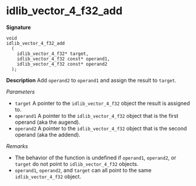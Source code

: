 # idlib_vector_4_f32_add

**Signature**
```
void
idlib_vector_4_f32_add
  (
    idlib_vector_4_f32* target,
    idlib_vector_4_f32 const* operand1,
    idlib_vector_4_f32 const* operand2
  );
```

**Description**
Add `operand2` to `operand1` and assign the result to `target`.

*Parameters*
- `target` A pointer to the `idlib_vector_4_f32` object the result is assigned to.
- `operand1` A pointer to the `idlib_vector_4_f32` object that is the first operand (aka the augend).
- `operand2` A pointer to the `idlib_vector_4_f32` object that is the second operand (aka the addend). 


*Remarks*
- The behavior of the function is undefined if `operand1`, `operand2`, or `target` do not point to `idlib_vector_4_f32` objects.
- `operand1`, `operand2`, and `target` can all point to the same `idlib_vector_4_f32` object.
